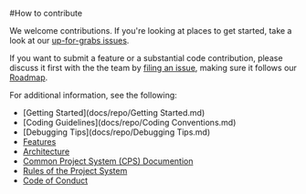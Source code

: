 #How to contribute

We welcome contributions. If you're looking at places to get started, take a look at our [up-for-grabs issues](https://github.com/dotnet/roslyn-project-system/issues?q=is%3Aopen+is%3Aissue+label%3A%22Up+for+Grabs%22).

If you want to submit a feature or a substantial code contribution, please discuss it first with the the team by [filing an issue](https://github.com/dotnet/roslyn-project-system/issues/new), making sure it follows our [Roadmap](docs/repo/Roadmap.md).

For additional information, see the following:

- [Getting Started](docs/repo/Getting Started.md)
- [Coding Guidelines](docs/repo/Coding Conventions.md)
- [Debugging Tips](docs/repo/Debugging Tips.md)
- [Features](docs/repo/Features.md)
- [Architecture](docs/repo/Architecture.md)
- [Common Project System (CPS) Documention](https://github.com/microsoft/vsprojectsystem)
- [Rules of the Project System](docs/repo/Rules%20of%20the%20Project%20System.md)
- [Code of Conduct](https://github.com/dotnet/home/blob/master/guidance/be-nice.md)
